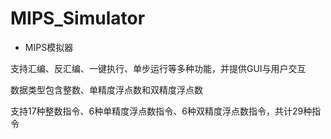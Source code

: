# MIPS_Simulator
* MIPS模拟器

支持汇编、反汇编、一键执行、单步运行等多种功能，并提供GUI与用户交互

数据类型包含整数、单精度浮点数和双精度浮点数

支持17种整数指令、6种单精度浮点数指令、6种双精度浮点数指令，共计29种指令
